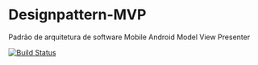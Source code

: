 # Designpattern-MVP
Padrão de arquitetura de software Mobile Android Model View Presenter 

[![Build Status](https://travis-ci.org/allefsousa/Designpattern-MVP.svg?branch=master)](https://travis-ci.org/allefsousa/Designpattern-MVP)
